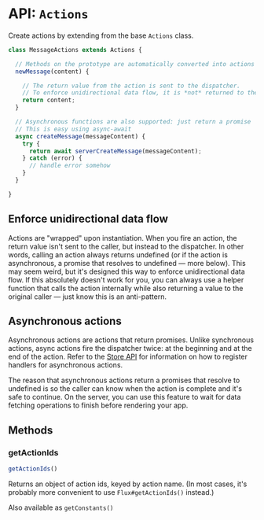 API: `Actions`
==============

Create actions by extending from the base `Actions` class.

```js
class MessageActions extends Actions {

  // Methods on the prototype are automatically converted into actions
  newMessage(content) {

    // The return value from the action is sent to the dispatcher.
    // To enforce unidirectional data flow, it is *not* returned to the caller.
    return content;
  }

  // Asynchronous functions are also supported: just return a promise
  // This is easy using async-await
  async createMessage(messageContent) {
    try {
      return await serverCreateMessage(messageContent);
    } catch (error) {
      // handle error somehow
    }
  }

}
```

Enforce unidirectional data flow
--------------------------------

Actions are "wrapped" upon instantiation. When you fire an action, the return value isn't sent to the caller, but instead to the dispatcher. In other words, calling an action always returns undefined (or if the action is asynchronous, a promise that resolves to undefined — more below). This may seem weird, but it's designed this way to enforce unidirectional data flow. If this absolutely doesn't work for you, you can always use a helper function that calls the action internally while also returning a value to the original caller — just know this is an anti-pattern.

Asynchronous actions
--------------------

Asynchronous actions are actions that return promises. Unlike synchronous actions, async actions fire the dispatcher twice: at the beginning and at the end of the action. Refer to the [Store API](Store.md) for information on how to register handlers for asynchronous actions.

The reason that asynchronous actions return a promises that resolve to undefined is so the caller can know when the action is complete and it's safe to continue. On the server, you can use this feature to wait for data fetching operations to finish before rendering your app.

Methods
-------

### getActionIds

```js
getActionIds()
```

Returns an object of action ids, keyed by action name. (In most cases, it's probably more convenient to use `Flux#getActionIds()` instead.)


Also available as `getConstants()`
